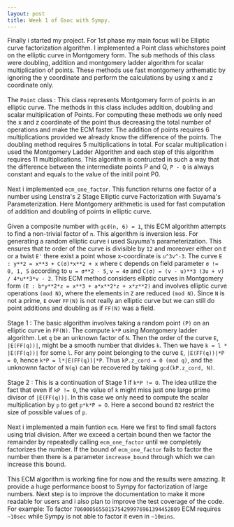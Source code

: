 ```yaml
---
layout: post
title: Week 1 of Gsoc with Sympy.
---
```


Finally i started my project. For 1st phase my main focus will be Elliptic curve factorization algorithm. I implemented a Point class whichstores point on the elliptic curve in Montgomery form. The sub methods of this class were doubling, addition and montgomery ladder algorithm for scalar multiplication of points. These methods use fast montgomery arthematic by ignoring the y coordinate and perform the calculations by using x and z coordinate only. 
<br><br>
The `Point` class : This class represents Montgomery form of points in an elliptic curve. The 
methods in this class includes addition, doubling and scalar multiplication of Points. For computing these methods we only need the x and z coordinate of the point thus decreasing the total number of operations and make the ECM faster. The addition of points requires 6 multiplications provided we already know the difference of the points. The doubling method requires 5 multiplications in total.
For scalar multiplication i used the Montgomery Ladder Algorithm and each step of this algorithm requires 11 multiplications. This algorithm is contructed in such a way that the difference between the intermediate points P and Q, `P - Q` is always constant and equals to the value of the initil point P0.
<br><br>
Next i implemented `ecm_one_factor`. This function returns one factor of a number using Lenstra's 2 Stage Elliptic curve Factorization with Suyama's Parameterization. Here Montgomery arithmetic is used for fast computation of addition and doubling of points in elliptic curve. 
<br><br>
Given a composite number with `gcd(n, 6) = 1`, this ECM algorithm attempts to find a non-trivial factor of `n`. This algorithm is inversion less. For generating a random elliptic curve i used Suyuma's parameterization. This ensures that te order of the curve is divisible by `12` and moreover either on `E` or a twist `E'` there exist a point whose x-coordinate is `u^3v^-3`. The curve 
`E : y**2 = x**3 + C(σ)*x**2 + x` where `C` depends on field parameter `σ != 0, 1, 5` according to
`u = σ**2 - 5`, `v = 4σ` and `C(σ) = (v - u)**3 (3u + v) / 4*u**3*v - 2`.
This ECM method considers elliptic curves in Montgomery form `(E : b*y**2*z = x**3 + a*x**2*z + x*z**2)` and involves elliptic curve operations `(mod N)`, where the elements in `Z` are reduced `(mod N)`. Since `N` is not a prime, `E` over `FF(N)` is not really an elliptic curve but we can still do point additions and doubling as if `FF(N)` was a field.
<br><br>
Stage 1 : The basic algorithm involves taking a random point `(P)` on an elliptic curve in `FF(N)`. The compute `k*P` using Montgomery ladder algorithm. Let `q` be an unknown factor of `N`. Then the order of the curve `E`, `|E(FF(q))|`, might be a smooth number that divides `k`. Then we have `k = l * |E(FF(q))|` for some `l`. For any point belonging to the curve `E`, `|E(FF(q))|*P = O`, hence 
`k*P = l*|E(FF(q))|*P`. Thus `kP.z_cord = 0 (mod q)`, and the unknownn factor of `N(q)` can be recovered by taking `gcd(kP.z_cord, N)`.
<br><br>
Stage 2 : This is a continuation of Stage 1 if `k*P != O`. The idea utilize the fact that even if 
`kP != 0`, the value of `k` might miss just one large prime divisor of `|E(FF(q))|`. In this case we only need to compute the scalar multiplication by `p` to get `p*k*P = O`. Here a second bound `B2` restrict the size of possible values of `p`.
<br><br>
Next i implemented a main funtion `ecm`. Here we first to find small factors using trial division.
After we exceed a certain bound then we factor the remainder by repeatedly calling `ecm_one_factor` until we completely factorizes the number. If the bound of `ecm_one_factor` fails to factor the number then there is a parameter `increase_bound` through which we can increase this bound.
<br><br>
This ECM algorithm is working fine for now and the results were amazing. It provide a huge performance boost to Sympy for factorization of large numbers. Next step is to improve the documentation to make it more readable for users and i also plan to improve the test coverage of the code.
For example: To factor `7060005655815754299976961394452809` ECM requires `~10sec` while Sympy is not able to factor it even in `~10mins`.
